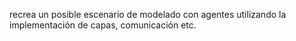 recrea un posible escenario de modelado con agentes utilizando la implementación de capas, comunicación etc.